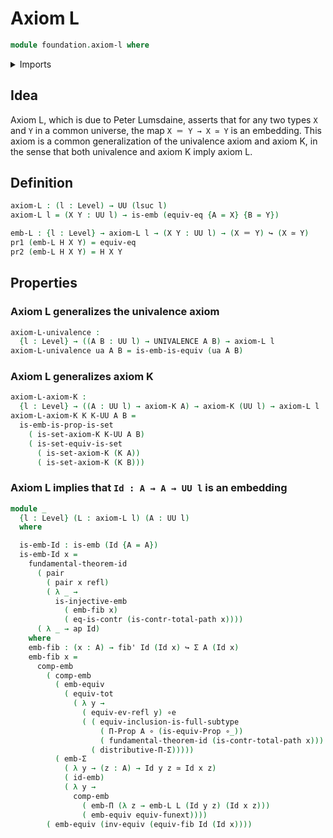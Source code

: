 # Axiom L

```agda
module foundation.axiom-l where
```

<details><summary>Imports</summary>

```agda
open import foundation.dependent-pair-types
open import foundation.embeddings
open import foundation.equivalences
open import foundation.full-subtypes
open import foundation.function-extensionality
open import foundation.functoriality-dependent-function-types
open import foundation.fundamental-theorem-of-identity-types
open import foundation.sets
open import foundation.type-theoretic-principle-of-choice
open import foundation.universal-property-identity-types
open import foundation.universe-levels

open import foundation-core.contractible-types
open import foundation-core.fibers-of-maps
open import foundation-core.functions
open import foundation-core.functoriality-dependent-pair-types
open import foundation-core.identity-types
open import foundation-core.injective-maps
open import foundation-core.propositions
open import foundation-core.univalence
```

</details>

## Idea

Axiom L, which is due to Peter Lumsdaine, asserts that for any two types `X` and
`Y` in a common universe, the map `X ＝ Y → X ≃ Y` is an embedding. This axiom
is a common generalization of the univalence axiom and axiom K, in the sense
that both univalence and axiom K imply axiom L.

## Definition

```agda
axiom-L : (l : Level) → UU (lsuc l)
axiom-L l = (X Y : UU l) → is-emb (equiv-eq {A = X} {B = Y})

emb-L : {l : Level} → axiom-L l → (X Y : UU l) → (X ＝ Y) ↪ (X ≃ Y)
pr1 (emb-L H X Y) = equiv-eq
pr2 (emb-L H X Y) = H X Y
```

## Properties

### Axiom L generalizes the univalence axiom

```agda
axiom-L-univalence :
  {l : Level} → ((A B : UU l) → UNIVALENCE A B) → axiom-L l
axiom-L-univalence ua A B = is-emb-is-equiv (ua A B)
```

### Axiom L generalizes axiom K

```agda
axiom-L-axiom-K :
  {l : Level} → ((A : UU l) → axiom-K A) → axiom-K (UU l) → axiom-L l
axiom-L-axiom-K K K-UU A B =
  is-emb-is-prop-is-set
    ( is-set-axiom-K K-UU A B)
    ( is-set-equiv-is-set
      ( is-set-axiom-K (K A))
      ( is-set-axiom-K (K B)))
```

### Axiom L implies that `Id : A → A → UU l` is an embedding

```agda
module _
  {l : Level} (L : axiom-L l) (A : UU l)
  where

  is-emb-Id : is-emb (Id {A = A})
  is-emb-Id x =
    fundamental-theorem-id
      ( pair
        ( pair x refl)
        ( λ _ →
          is-injective-emb
            ( emb-fib x)
            ( eq-is-contr (is-contr-total-path x))))
      ( λ _ → ap Id)
    where
    emb-fib : (x : A) → fib' Id (Id x) ↪ Σ A (Id x)
    emb-fib x =
      comp-emb
        ( comp-emb
          ( emb-equiv
            ( equiv-tot
              ( λ y →
                ( equiv-ev-refl y) ∘e
                ( ( equiv-inclusion-is-full-subtype
                    ( Π-Prop A ∘ (is-equiv-Prop ∘_))
                    ( fundamental-theorem-id (is-contr-total-path x))) ∘e
                  ( distributive-Π-Σ)))))
          ( emb-Σ
            ( λ y → (z : A) → Id y z ≃ Id x z)
            ( id-emb)
            ( λ y →
              comp-emb
                ( emb-Π (λ z → emb-L L (Id y z) (Id x z)))
                ( emb-equiv equiv-funext))))
        ( emb-equiv (inv-equiv (equiv-fib Id (Id x))))
```

